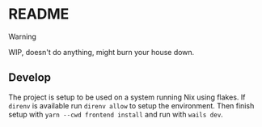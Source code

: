 # README

> [!WARNING]
> WIP, doesn't do anything, might burn your house down.

## Develop

The project is setup to be used on a system running Nix using flakes. If
`direnv` is available run `direnv allow` to setup the environment. Then finish
setup with `yarn --cwd frontend install` and run with `wails dev`.
